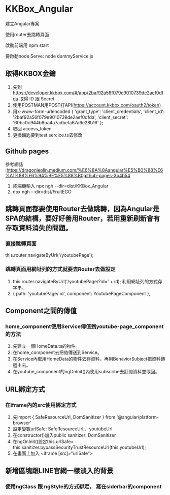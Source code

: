 # KKBox_Angular

建立Angular專案

使用router去跳轉頁面

啟動前端用 npm start

要啟動node Serve: node dummyService.js


## 取得KKBOX金鑰
1. 先到 https://developer.kkbox.com/#/app/2baf92a56f079e9010739de2aef0dfda 取得 ID 跟 Secret
2. 使用POSTMAN用POST打API(https://account.kkbox.com/oauth2/token) 
3. 用x-www-form-urlencoded
{
  'grant_type': 'client_credentials',
  'client_id': '2baf92a56f079e9010739de2aef0dfda',
  'client_secret': '60bc0c944b6ba4a7adbefa67a6e28b16'
};
4. 取回 access_token
5. 更換鑰匙要到test.sercice.ts去修改

## Github pages
參考網誌 :https://dragonleolin.medium.com/%E6%8A%8Aangular%E5%B0%88%E6%A1%88%E6%94%BE%E5%88%B0github-pages-3b4b54
1. 終端機輸入 npx ngh --dir=dist/KKBox_Angular
2. npx ngh --dir=dist/FruitEGO

## 跳轉頁面都要使用Router去做跳轉，因為Angular是SPA的結構，要好好善用Router，若用重新刷新會有存取資料消失的問題。

### 直接跳轉頁面
this.router.navigateByUrl('/youtubePage');
### 跳轉頁面用網址列的方式就要去Router去做設定
1. this.router.navigateByUrl('/youtubePage/?id=' + id); 利用網址列的方式存字串。
2.  { path: 'youtubePage/:id', component: YoutubePageComponent },

## Component之間的傳值

### home_component使用Service傳值到youtube-page_component的方法
1. 先建立一個HomeData.ts的物件。
2. 在home_component去把值傳送到Service。
3. 在Service內取用HomeData的物件去存資料，再用BehaviorSubject把資料傳遞出去。
4. 在youtube_component的ngOnInit()內使用subscribe去訂閱資料並取回。

## URL綁定方式

### 在iframe內的src使用綁定方式
1. 先import { SafeResourceUrl, DomSanitizer } from '@angular/platform-browser'
2. 設定變數urlSafe: SafeResourceUrl;、youtubeUrl
3. 在constructor()加入public sanitizer: DomSanitizer
4. 在ngOnInit()設定this.urlSafe= this.sanitizer.bypassSecurityTrustResourceUrl(this.youtubeUrl);
5. 在畫面上加入 <iframe [src]="urlSafe"></iframe>

## 新增區塊跟LINE官網一樣淡入的背景

### 使用ngClass 跟 ngStyle的方式綁定， 寫在siderbar的component


